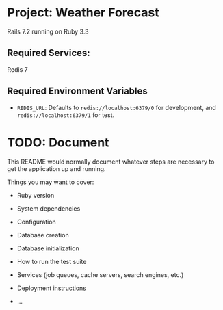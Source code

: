 # Project: Weather Forecast

Rails 7.2 running on Ruby 3.3

## Required Services:

Redis 7

## Required Environment Variables

* `REDIS_URL`: Defaults to `redis://localhost:6379/0` for development, and `redis://localhost:6379/1` for test.

# TODO: Document

This README would normally document whatever steps are necessary to get the
application up and running.

Things you may want to cover:

* Ruby version

* System dependencies

* Configuration

* Database creation

* Database initialization

* How to run the test suite

* Services (job queues, cache servers, search engines, etc.)

* Deployment instructions

* ...
